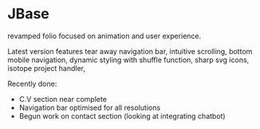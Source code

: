# JBase
revamped folio focused on animation and user experience.

Latest version features tear away navigation bar, intuitive scrolling, bottom mobile navigation, dynamic styling with shuffle function, sharp svg icons, isotope project handler, 

Recently done: 

- C.V section near complete
- Navigation bar optimised for all resolutions
- Begun work on contact section (looking at integrating chatbot)


